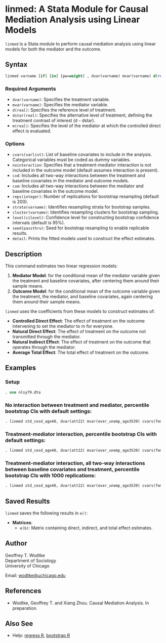 # linmed: A Stata Module for Causal Mediation Analysis using Linear Models

`linmed` is a Stata module to perform causal mediation analysis using linear models for both the mediator and the outcome. 

## Syntax

```stata
linmed varname [if] [in] [pw=weight] , dvar(varname) mvar(varname) d(real) dstar(real) m(real) [options]
```

### Required Arguments

- `dvar(varname)`: Specifies the treatment variable.
- `mvar(varname)`: Specifies the mediator variable.
- `d(real)`: Specifies the reference level of treatment.
- `dstar(real)`: Specifies the alternative level of treatment, defining the treatment contrast of interest (d - dstar).
- `m(real)`: Specifies the level of the mediator at which the controlled direct effect is evaluated.

### Options

- `cvars(varlist)`: List of baseline covariates to include in the analysis. Categorical variables must be coded as dummy variables.
- `nointeraction`: Specifies that a treatment-mediator interaction is not included in the outcome model (default assumes interaction is present).
- `cxd`: Includes all two-way interactions between the treatment and baseline covariates in the mediator and outcome models.
- `cxm`: Includes all two-way interactions between the mediator and baseline covariates in the outcome model.
- `reps(integer)`: Number of replications for bootstrap resampling (default is 200).
- `strata(varname)`: Identifies resampling strata for bootstrap samples.
- `cluster(varname)`: Identifies resampling clusters for bootstrap sampling.
- `level(cilevel)`: Confidence level for constructing bootstrap confidence intervals (default is 95%).
- `seed(passthru)`: Seed for bootstrap resampling to enable replicable results.
- `detail`: Prints the fitted models used to construct the effect estimates.

## Description

This command estimates two linear regression models:

1. **Mediator Model**: for the conditional mean of the mediator variable given the treatment and baseline covariates, after centering them around their sample means.
2. **Outcome Model**: for the conditional mean of the outcome variable given the treatment, the mediator, and baseline covariates, again centering them around their sample means.

`linmed` uses the coefficients from these models to construct estimates of:

- **Controlled Direct Effect**: The effect of treatment on the outcome intervening to set the mediator to m for everyone.
- **Natural Direct Effect**: The effect of treatment on the outcome not transmitted through the mediator.
- **Natural Indirect Effect**: The effect of treatment on the outcome that operates through the mediator.
- **Average Total Effect**: The total effect of treatment on the outcome.

## Examples

### Setup

```stata
. use nlsy79.dta
```

### No interaction between treatment and mediator, percentile bootstrap CIs with default settings:

```stata
. linmed std_cesd_age40, dvar(att22) mvar(ever_unemp_age3539) cvars(female black hispan paredu parprof parinc_prank famsize afqt3) d(1) dstar(0) m(0) nointer
```

### Treatment-mediator interaction, percentile bootstrap CIs with default settings:

```stata
. linmed std_cesd_age40, dvar(att22) mvar(ever_unemp_age3539) cvars(female black hispan paredu parprof parinc_prank famsize afqt3) d(1) dstar(0) m(0)
```

### Treatment-mediator interaction, all two-way interactions between baseline covariates and treatment, percentile bootstrap CIs with 1000 replications:

```stata
. linmed std_cesd_age40, dvar(att22) mvar(ever_unemp_age3539) cvars(female black hispan paredu parprof parinc_prank famsize afqt3) d(1) dstar(0) m(0) cxd reps(1000)
```

## Saved Results

`linmed` saves the following results in `e()`:

- **Matrices**:
  - `e(b)`: Matrix containing direct, indirect, and total effect estimates.

## Author

Geoffrey T. Wodtke  
Department of Sociology  
University of Chicago

Email: [wodtke@uchicago.edu](mailto:wodtke@uchicago.edu)

## References

- Wodtke, Geoffrey T. and Xiang Zhou. Causal Mediation Analysis. In preparation.

## Also See

- Help: [regress R](#), [bootstrap R](#)

```
